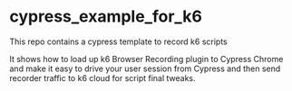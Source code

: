 # cypress_example_for_k6
This repo contains a cypress template to record k6 scripts

It shows how to load up k6 Browser Recording plugin to Cypress Chrome and make it easy to drive your user session from Cypress and then send recorder traffic to k6 cloud for script final tweaks.
